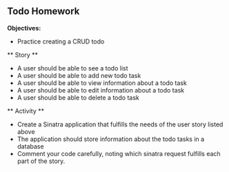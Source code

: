 ## Todo Homework

**Objectives:**

* Practice creating a CRUD todo 

** Story **

* A user should be able to see a todo list
* A user should be able to add new todo task
* A user should be able to view information about a todo task
* A user should be able to edit information about a todo task
* A user should be able to delete a todo task


** Activity ** 
* Create a Sinatra application that fulfills the needs of the user story listed above
* The application should store information about the todo tasks in a database
* Comment your code carefully, noting which sinatra request fulfills each part of the story. 
